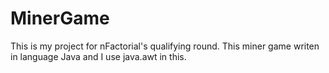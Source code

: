 # MinerGame
This is my project for nFactorial's qualifying round.
This miner game writen in language Java and I use java.awt in this.
